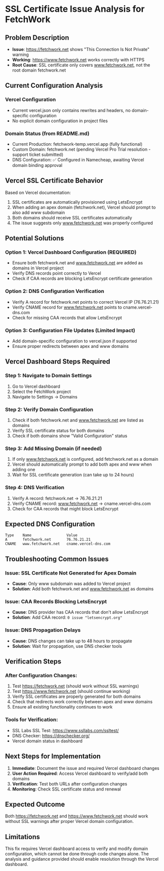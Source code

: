 # SSL Certificate Issue Analysis for FetchWork

## Problem Description
- **Issue**: https://fetchwork.net shows "This Connection Is Not Private" warning
- **Working**: https://www.fetchwork.net works correctly with HTTPS
- **Root Cause**: SSL certificate only covers www.fetchwork.net, not the root domain fetchwork.net

## Current Configuration Analysis

### Vercel Configuration
- Current vercel.json only contains rewrites and headers, no domain-specific configuration
- No explicit domain configuration in project files

### Domain Status (from README.md)
- Current Production: fetchwork-temp.vercel.app (fully functional)
- Custom Domain: fetchwork.net (pending Vercel Pro Trial resolution - support ticket submitted)
- DNS Configuration: ✅ Configured in Namecheap, awaiting Vercel domain binding approval

## Vercel SSL Certificate Behavior
Based on Vercel documentation:
1. SSL certificates are automatically provisioned using LetsEncrypt
2. When adding an apex domain (fetchwork.net), Vercel should prompt to also add www subdomain
3. Both domains should receive SSL certificates automatically
4. The issue suggests only www.fetchwork.net was properly configured

## Potential Solutions

### Option 1: Vercel Dashboard Configuration (REQUIRED)
- Ensure both fetchwork.net and www.fetchwork.net are added as domains in Vercel project
- Verify DNS records point correctly to Vercel
- Check if CAA records are blocking LetsEncrypt certificate generation

### Option 2: DNS Configuration Verification
- Verify A record for fetchwork.net points to correct Vercel IP (76.76.21.21)
- Verify CNAME record for www.fetchwork.net points to cname.vercel-dns.com
- Check for missing CAA records that allow LetsEncrypt

### Option 3: Configuration File Updates (Limited Impact)
- Add domain-specific configuration to vercel.json if supported
- Ensure proper redirects between apex and www domains

## Vercel Dashboard Steps Required

### Step 1: Navigate to Domain Settings
1. Go to Vercel dashboard
2. Select the FetchWork project
3. Navigate to Settings → Domains

### Step 2: Verify Domain Configuration
1. Check if both fetchwork.net and www.fetchwork.net are listed as domains
2. Verify SSL certificate status for both domains
3. Check if both domains show "Valid Configuration" status

### Step 3: Add Missing Domain (if needed)
1. If only www.fetchwork.net is configured, add fetchwork.net as a domain
2. Vercel should automatically prompt to add both apex and www when adding one
3. Wait for SSL certificate generation (can take up to 24 hours)

### Step 4: DNS Verification
1. Verify A record: fetchwork.net → 76.76.21.21
2. Verify CNAME record: www.fetchwork.net → cname.vercel-dns.com
3. Check for CAA records that might block LetsEncrypt

## Expected DNS Configuration

```
Type    Name                Value
A       fetchwork.net       76.76.21.21
CNAME   www.fetchwork.net   cname.vercel-dns.com
```

## Troubleshooting Common Issues

### Issue: SSL Certificate Not Generated for Apex Domain
- **Cause**: Only www subdomain was added to Vercel project
- **Solution**: Add both fetchwork.net and www.fetchwork.net as domains

### Issue: CAA Records Blocking LetsEncrypt
- **Cause**: DNS provider has CAA records that don't allow LetsEncrypt
- **Solution**: Add CAA record: `0 issue "letsencrypt.org"`

### Issue: DNS Propagation Delays
- **Cause**: DNS changes can take up to 48 hours to propagate
- **Solution**: Wait for propagation, use DNS checker tools

## Verification Steps

### After Configuration Changes:
1. Test https://fetchwork.net (should work without SSL warnings)
2. Test https://www.fetchwork.net (should continue working)
3. Verify SSL certificates are properly generated for both domains
4. Check that redirects work correctly between apex and www domains
5. Ensure all existing functionality continues to work

### Tools for Verification:
- SSL Labs SSL Test: https://www.ssllabs.com/ssltest/
- DNS Checker: https://dnschecker.org/
- Vercel domain status in dashboard

## Next Steps for Implementation

1. **Immediate**: Document the issue and required Vercel dashboard changes
2. **User Action Required**: Access Vercel dashboard to verify/add both domains
3. **Verification**: Test both URLs after configuration changes
4. **Monitoring**: Check SSL certificate status and renewal

## Expected Outcome
Both https://fetchwork.net and https://www.fetchwork.net should work without SSL warnings after proper Vercel domain configuration.

## Limitations
This fix requires Vercel dashboard access to verify and modify domain configuration, which cannot be done through code changes alone. The analysis and guidance provided should enable resolution through the Vercel dashboard.
